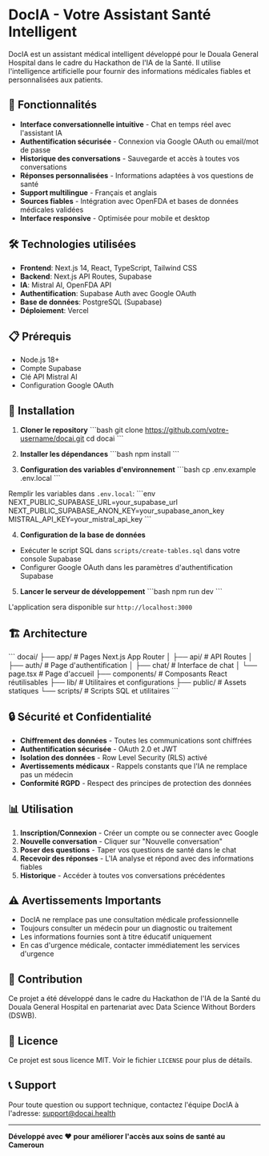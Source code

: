 # DocIA - Votre Assistant Santé Intelligent

DocIA est un assistant médical intelligent développé pour le Douala General Hospital dans le cadre du Hackathon de l'IA de la Santé. Il utilise l'intelligence artificielle pour fournir des informations médicales fiables et personnalisées aux patients.

## 🚀 Fonctionnalités

- **Interface conversationnelle intuitive** - Chat en temps réel avec l'assistant IA
- **Authentification sécurisée** - Connexion via Google OAuth ou email/mot de passe
- **Historique des conversations** - Sauvegarde et accès à toutes vos conversations
- **Réponses personnalisées** - Informations adaptées à vos questions de santé
- **Support multilingue** - Français et anglais
- **Sources fiables** - Intégration avec OpenFDA et bases de données médicales validées
- **Interface responsive** - Optimisée pour mobile et desktop

## 🛠️ Technologies utilisées

- **Frontend**: Next.js 14, React, TypeScript, Tailwind CSS
- **Backend**: Next.js API Routes, Supabase
- **IA**: Mistral AI, OpenFDA API
- **Authentification**: Supabase Auth avec Google OAuth
- **Base de données**: PostgreSQL (Supabase)
- **Déploiement**: Vercel

## 📋 Prérequis

- Node.js 18+ 
- Compte Supabase
- Clé API Mistral AI
- Configuration Google OAuth

## 🔧 Installation

1. **Cloner le repository**
\`\`\`bash
git clone https://github.com/votre-username/docai.git
cd docai
\`\`\`

2. **Installer les dépendances**
\`\`\`bash
npm install
\`\`\`

3. **Configuration des variables d'environnement**
\`\`\`bash
cp .env.example .env.local
\`\`\`

Remplir les variables dans `.env.local`:
\`\`\`env
NEXT_PUBLIC_SUPABASE_URL=your_supabase_url
NEXT_PUBLIC_SUPABASE_ANON_KEY=your_supabase_anon_key
MISTRAL_API_KEY=your_mistral_api_key
\`\`\`

4. **Configuration de la base de données**
- Exécuter le script SQL dans `scripts/create-tables.sql` dans votre console Supabase
- Configurer Google OAuth dans les paramètres d'authentification Supabase

5. **Lancer le serveur de développement**
\`\`\`bash
npm run dev
\`\`\`

L'application sera disponible sur `http://localhost:3000`

## 🏗️ Architecture

\`\`\`
docai/
├── app/                    # Pages Next.js App Router
│   ├── api/               # API Routes
│   ├── auth/              # Page d'authentification
│   ├── chat/              # Interface de chat
│   └── page.tsx           # Page d'accueil
├── components/            # Composants React réutilisables
├── lib/                   # Utilitaires et configurations
├── public/               # Assets statiques
└── scripts/              # Scripts SQL et utilitaires
\`\`\`

## 🔒 Sécurité et Confidentialité

- **Chiffrement des données** - Toutes les communications sont chiffrées
- **Authentification sécurisée** - OAuth 2.0 et JWT
- **Isolation des données** - Row Level Security (RLS) activé
- **Avertissements médicaux** - Rappels constants que l'IA ne remplace pas un médecin
- **Conformité RGPD** - Respect des principes de protection des données

## 📊 Utilisation

1. **Inscription/Connexion** - Créer un compte ou se connecter avec Google
2. **Nouvelle conversation** - Cliquer sur "Nouvelle conversation"
3. **Poser des questions** - Taper vos questions de santé dans le chat
4. **Recevoir des réponses** - L'IA analyse et répond avec des informations fiables
5. **Historique** - Accéder à toutes vos conversations précédentes

## ⚠️ Avertissements Importants

- DocIA ne remplace pas une consultation médicale professionnelle
- Toujours consulter un médecin pour un diagnostic ou traitement
- Les informations fournies sont à titre éducatif uniquement
- En cas d'urgence médicale, contacter immédiatement les services d'urgence

## 🤝 Contribution

Ce projet a été développé dans le cadre du Hackathon de l'IA de la Santé du Douala General Hospital en partenariat avec Data Science Without Borders (DSWB).

## 📄 Licence

Ce projet est sous licence MIT. Voir le fichier `LICENSE` pour plus de détails.

## 📞 Support

Pour toute question ou support technique, contactez l'équipe DocIA à l'adresse: support@docai.health

---

**Développé avec ❤️ pour améliorer l'accès aux soins de santé au Cameroun**
